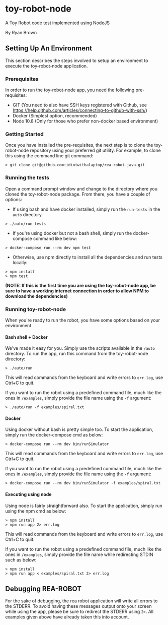 # toy-robot-node
A Toy Robot code test implemented using NodeJS

By Ryan Brown

## Setting Up An Environment

This section describes the steps involved to setup an environment to execute the toy-robot-node application.
 

### Prerequisites

In order to run the toy-robot-node app, you need the following pre-requisites:

- GIT (You need to also have SSH keys registered with Github, see https://help.github.com/articles/connecting-to-github-with-ssh/)
- Docker (Simplest option, recommended)
- Node 10.8 (Only for those who prefer non-docker based environment)

 

### Getting Started

Once you have installed the pre-requisites, the next step is to clone the toy-robot-node repository using your preferred git utility.  For example, to clone this using the command line git command:

~~~~~~~~~~~~~~~~~~~~~~~~~~~~~~~~~~~~~~~~~~~~~~~~~~~~~~~~~~~~~~~~~~~~~~~~~~~~~~~~
> git clone git@github.com:idiotwithalaptop/rea-robot-java.git
~~~~~~~~~~~~~~~~~~~~~~~~~~~~~~~~~~~~~~~~~~~~~~~~~~~~~~~~~~~~~~~~~~~~~~~~~~~~~~~~


### Running the tests

Open a command prompt window and change to the directory where you cloned the
toy-robot-node package.  From there, you have a couple of options:
- If using bash and have docker installed, simply run the `run-tests` in the `auto` directory.
~~~~~~~~~~~~~~~~~~~~~~~~~~~~~~~~~~~~~~~~~~~~~~~~~~~~~~~~~~~~~~~~~~~~~~~~~~~~~~~~
> ./auto/run-tests
~~~~~~~~~~~~~~~~~~~~~~~~~~~~~~~~~~~~~~~~~~~~~~~~~~~~~~~~~~~~~~~~~~~~~~~~~~~~~~~~
- If you're using docker but not a bash shell, simply run the docker-compose command like below:
~~~~~~~~~~~~~~~~~~~~~~~~~~~~~~~~~~~~~~~~~~~~~~~~~~~~~~~~~~~~~~~~~~~~~~~~~~~~~~~~
> docker-compose run --rm dev npm test
~~~~~~~~~~~~~~~~~~~~~~~~~~~~~~~~~~~~~~~~~~~~~~~~~~~~~~~~~~~~~~~~~~~~~~~~~~~~~~~~
- Otherwise, use npm directly to install all the dependencies and run tests locally:
~~~~~~~~~~~~~~~~~~~~~~~~~~~~~~~~~~~~~~~~~~~~~~~~~~~~~~~~~~~~~~~~~~~~~~~~~~~~~~~~
> npm install
> npm test
~~~~~~~~~~~~~~~~~~~~~~~~~~~~~~~~~~~~~~~~~~~~~~~~~~~~~~~~~~~~~~~~~~~~~~~~~~~~~~~~
**(NOTE: If this is the first time you are using the toy-robot-node app, be sure to have a
working internet connection in order to allow NPM to download the
dependencies)**
 

### Running toy-robot-node

When you're ready to run the robot, you have some options based on your environment

#### Bash shell + Docker
We've made it easy for you.  Simply use the scripts available in the `/auto` directory.
To run the app, run this command from the toy-robot-node directory:
~~~~~~~~~~~~~~~~~~~~~~~~~~~~~~~~~~~~~~~~~~~~~~~~~~~~~~~~~~~~~~~~~~~~~~~~~~~~~~~~
> ./auto/run
~~~~~~~~~~~~~~~~~~~~~~~~~~~~~~~~~~~~~~~~~~~~~~~~~~~~~~~~~~~~~~~~~~~~~~~~~~~~~~~~
This will read commands from the keyboard and write errors to `err.log`, use Ctrl+C to quit.

If you want to run the robot using a predefined command file, much like the ones in `/examples`, 
simply provide the file name using the `-f` argument:
~~~~~~~~~~~~~~~~~~~~~~~~~~~~~~~~~~~~~~~~~~~~~~~~~~~~~~~~~~~~~~~~~~~~~~~~~~~~~~~~
> ./auto/run -f examples/spiral.txt
~~~~~~~~~~~~~~~~~~~~~~~~~~~~~~~~~~~~~~~~~~~~~~~~~~~~~~~~~~~~~~~~~~~~~~~~~~~~~~~~

#### Docker
Using docker without bash is pretty simple too.  To start the application, simply run the docker-compose cmd as below:
~~~~~~~~~~~~~~~~~~~~~~~~~~~~~~~~~~~~~~~~~~~~~~~~~~~~~~~~~~~~~~~~~~~~~~~~~~~~~~~~
> docker-compose run --rm dev bin/runSimulator
~~~~~~~~~~~~~~~~~~~~~~~~~~~~~~~~~~~~~~~~~~~~~~~~~~~~~~~~~~~~~~~~~~~~~~~~~~~~~~~~
This will read commands from the keyboard and write errors to `err.log`, use Ctrl+C to quit.

If you want to run the robot using a predefined command file, much like the ones in `/examples`, 
simply provide the file name using the `-f` argument:
~~~~~~~~~~~~~~~~~~~~~~~~~~~~~~~~~~~~~~~~~~~~~~~~~~~~~~~~~~~~~~~~~~~~~~~~~~~~~~~~
> docker-compose run --rm dev bin/runSimulator -f examples/spiral.txt
~~~~~~~~~~~~~~~~~~~~~~~~~~~~~~~~~~~~~~~~~~~~~~~~~~~~~~~~~~~~~~~~~~~~~~~~~~~~~~~~

#### Executing using node
Using node is fairly straightforward also. To start the application, simply run using the npm cmd as below:
~~~~~~~~~~~~~~~~~~~~~~~~~~~~~~~~~~~~~~~~~~~~~~~~~~~~~~~~~~~~~~~~~~~~~~~~~~~~~~~~
> npm install
> npm run app 2> err.log
~~~~~~~~~~~~~~~~~~~~~~~~~~~~~~~~~~~~~~~~~~~~~~~~~~~~~~~~~~~~~~~~~~~~~~~~~~~~~~~~
This will read commands from the keyboard and write errors to `err.log`, use Ctrl+C to quit.

If you want to run the robot using a predefined command file, much like the ones in `/examples`, 
simply provide the file name while redirecting STDIN such as below:
~~~~~~~~~~~~~~~~~~~~~~~~~~~~~~~~~~~~~~~~~~~~~~~~~~~~~~~~~~~~~~~~~~~~~~~~~~~~~~~~
> npm install
> npm run app < examples/spiral.txt 2> err.log
~~~~~~~~~~~~~~~~~~~~~~~~~~~~~~~~~~~~~~~~~~~~~~~~~~~~~~~~~~~~~~~~~~~~~~~~~~~~~~~~
 

## Debugging REA-ROBOT

For the sake of debugging, the rea robot application will write all errors to the STDERR.  To avoid
having these messages output onto your screen while using the app, please be sure to redirect
the STDERR using `2>`.  All examples given above have already taken this into account.